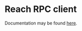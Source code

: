 # Reach RPC client

Documentation may be found [here](https://docs.reach.sh/ref-frontends-rpc-py.html).
